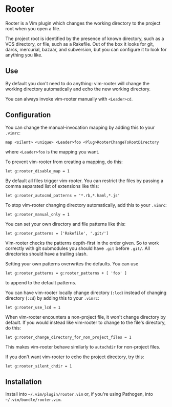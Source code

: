 # Rooter

Rooter is a Vim plugin which changes the working directory to the project root
when you open a file.

The project root is identified by the presence of known directory, such as a VCS
directory, or file, such as a Rakefile. Out of the box it looks for git, darcs,
mercurial, bazaar, and subversion, but you can configure it to look for anything
you like.


## Use

By default you don't need to do anything: vim-rooter will change the working
directory automatically and echo the new working directory.

You can always invoke vim-rooter manually with `<Leader>cd`.


## Configuration

You can change the manual-invocation mapping by adding this to your `.vimrc`:

    map <silent> <unique> <Leader>foo <Plug>RooterChangeToRootDirectory

where `<Leader>foo` is the mapping you want.

To prevent vim-rooter from creating a mapping, do this:

    let g:rooter_disable_map = 1

By default all files trigger vim-rooter. You can restrict the files by passing a comma separated list of extensions like this:

    let g:rooter_autocmd_patterns = '*.rb,*.haml,*.js'

To stop vim-rooter changing directory automatically, add this to your `.vimrc`:

    let g:rooter_manual_only = 1

You can set your own directory and file patterns like this:

    let g:rooter_patterns = ['Rakefile', '.git/']

Vim-rooter checks the patterns depth-first in the order given. So to work correctly with git submodules you should have `.git` before `.git/`. All directories should have a trailing slash.

Setting your own patterns overwrites the defaults. You can use

    let g:rooter_patterns = g:rooter_patterns + [ 'foo' ]

to append to the default patterns.

You can have vim-rooter locally change directory (`:lcd`) instead of
changing directory (`:cd`) by adding this to your `.vimrc`:

    let g:rooter_use_lcd = 1

When vim-rooter encounters a non-project file, it won't change directory by default.
If you would instead like vim-rooter to change to the file's directory, do this:

    let g:rooter_change_directory_for_non_project_files = 1

This makes vim-rooter behave similarly to `autochdir` for non-project files.

If you don't want vim-rooter to echo the project directory, try this:

    let g:rooter_silent_chdir = 1

## Installation

Install into `~/.vim/plugin/rooter.vim` or, if you're using Pathogen, into
`~/.vim/bundle/rooter.vim`.
